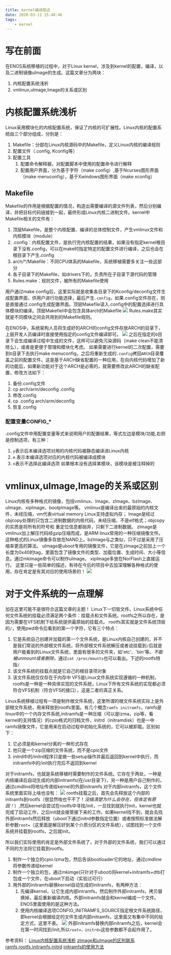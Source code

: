 ```yaml
---
title: kernel编译简述
date: 2020-03-11 15:48:46
tags:
    - kernel
---
```


# 写在前面
在ENOS系统移植的过程中，对于Linux kernel，涉及到kernel的配置，编译，以及二进制镜像uImage的生成。这篇文章分为两块：
<!--more-->
1. 内核配置系统浅析
2. vmlinux,uImage,Image的关系或区别

# 内核配置系统浅析
Linux采用模块化的内核配置系统，保证了内核的可扩展性。Linux内核的配置系统由三个部分组成，分别是：
1. Makefile：分部在Linux内核源码中的Makefile，定义Linux内核的编译规则
2. 配置文件（.config, Kconfig等）
3. 配置工具
    1. 配置命令解释器，对配置脚本中使用的配置命令进行解释
    2. 配置用户界面，分为基于字符（make config）,基于Ncurses图形界面（make menuconfig），基于Xwindows图形界面（make xconfig）

## Makefile
Makefile的作用是根据配置的情况，构造出需要编译的源文件列表，然后分别编译，并把目标代码链接到一起，最终形成Linux内核二进制文件。kernel中Makefile相关的文件有：
1. 顶层Makefile，是整个内核配置、编译的总体控制文件，产生vmlinux文件和内核模块（module）
2. .config：内核配置文件，是执行完内核配置的结果，如果没有指定kernel根目录下没有.config，可以在make时指定特定的配置文件进行编译，之后也会在根目录下产生.config
3. arch/*/Makefile：不同CPU体系的Makefile，系统移植需要多关注一些这部分
4. 各子目录下的Makefile，如drivers下的，负责所在子目录下源代码的管理
5. Rules.make：规则文件，被所有的Makefile使用

用户通过make config后，这里实际就是收集各目录下的Kconfig/deconfig文件生成配置界面，供用户进行功能选择，最后产生`.config`，如果.config文件存在，则是直接通过.config生成配置界面。顶层Makefile读入.config中的配置选择进行具体模块的编译。顶层Makefiel中会包含具体arch的Makefile
![](https://rancho333.github.io/pictures/arch.png)
Rules.make其实就是不同模块之间会共用到的Makefile规则。

在ENOS中，系统架构人员将生成好的ARCH的config文件存放ARCH的目录下，上层开发人员编译时直接使用指定的config文件编译即可。
![](https://rancho333.github.io/pictures/config.png)
之后在指定的`O`目录下会生成编译过程中生成的文件，这样可以避免污染源码（make clean不能清除么），或者是更便于管理和模块化考虑。
如果需要进行kernel的二次配置，需要到`O`目录下去执行make menuconfig，之后将重新生成的`.config`拷回`ARCH`目录覆盖之前的配置文件。这是基于ARCH缺省配置的一种应用，在向内核代码增加了新的功能后，如果新功能对于这个ARCH是必需的，就需要修改此ARCH的缺省配置，修改方法如下：
1. 备份.config文件
2. cp arch/arm/deconfig .config
3. 修改.config
4. cp .config arch/arm/deconfig
5. 恢复.config

### 配置变量CONFIG_*
.config文件中用配置变量等式来说明用户的配置结果，等式左边是模块/功能,右侧是控制选项，有三种：
1. `y`表示后本编译选项对用的内核代码被静态编译进Linux内核
2. `m` 表示本编译选项对应的内核代码被编译成模块
3. `n`表示不选择此编译选项
如果根本没有选择某模块，该模块是被注释掉的

# vmlinux,uImage,Image的关系或区别
Linux内核有多种格式的镜像，包括vmlinux、Image、zImage、bzImage、uImage、xipImage、bootpImage等。
vmlinux是编译出来的最原始的内核文件，未经压缩，vm代表virtual memory Linux支持虚拟内存；
Image是经过objcopy处理的只包含二进制数据的内核代码，未经压缩，不是elf格式；objcopy的实质是将所有的符号和 重定位信息都抛弃，只剩下二进制数据。
zImage是vmlinux加上解压代码经gzip压缩而成，是ARM linux常用的一种压缩镜像文件。这种格式的Linux镜像多存放在NAND上。bzImage与之类似，只不过是采用了压缩率更高的算法。
uImage是uboot专用的镜像文件，它是在zImage之前加上一个长度为0x40的tag，里面包含了镜像文件的类型、加载位置、生成时间、大小等信息。通过mkimage命令可以制作uImage。
xipImage多放在NorFlash上直接运行。
这里只是一些简单的描述，有待在今后的项目中去加深理解各种格式的使用，存在肯定是有其对应的使用场景的！
![](https://rancho333.github.io/pictures/vmlinux.png)

# 对于文件系统的一点理解
加在这里可能不是很符合这篇文章的主题！
Linux下一切皆文件。Linux系统中任何文件系统的挂载必须满足两个条件：挂载点和文件系统。rootfs之所以存在，是因为需要在VFS机制下给系统提供最原始的挂载点。
rootfs其实就是文件系统顶层的`/`，使用pwd命令后看到的第一个字符，它有三个特点：
1. 它是系统自己创建并加载的第一个文件系统，是Linux内核自己创建的，并不是我们常说的外部根文件系统，将外部根文件系统解压或者说挂载到`/`后就是用户能看到的Linux文件系统，里面有很多的文件夹，如'etc'、'bin'等。*不能被unmount或者删除*，通过`cat /proc/mounts`也可以看出。下述的rootfs特指`/`
2. 该文件系统的挂载点就是它自己的根目录项对象
3. 该文件系统仅仅存在于内存中
VFS是Linux文件系统实现遵循的一种机制，rootfs是一种是一种具体实现的文件系统，Linux下所有文件系统的实现都必须符合VFS机制（符合VFS的接口），这是二者的真正关系。

Linux系统移植过程有一项是制作根文件系统，这里所谓的根文件系统实际上是外部根文件系统，用来释放到rootfs里面。有几个概念`ramfs initramfs`，ramfs是linux中的一个内存文件系统,initramfs是一种压缩（可以是lzma，zip等，看kernel的支持情况）的cpio格式的归档文件，initrd（initramdisk）也是一中ramfs镜像文件，它是用来在启动过程中初始化系统的，它可以被卸载。区别如下：
1. 它必须是和kernel分离的一种形式存在
2. 他只是一个zip压缩的文件系统，而不是cpio文件
3. initrd中的/initrd程序只是做一些setup操作并最后返回到kernel中执行，而initramfs中的/init执行完后不返回到kernel

对于initramfs，也就是系统移植时需要制作的文件系统。它存在于两处，一种是内核编译后自动生成的内部initramfs(在/usr目录下)，另一种是用户自己制作的，通过cmdline将地址传递给kernel的外部initramfs
对于内部initramfs，这个文件系统里面实际上啥也没有：
![](https://rancho333.github.io/pictures/initramfs_kernel.png)
rootfs挂载之后，首先会先释放这个内部的initramfs到rootfs（很显然啥也干不了！*没搞清楚为什么会存在，但肯定有原因！*）,然后kernel会尝试在rootfs中寻找/init，一旦找到就执行init，kernel也就完成了启动工作，之后init就会接管接下来的工作。如果kernel找不到，就会去找外部initramfs然后释放（uboot下通过initrd参数指定位置）或者按照标准做法解析参数`root=`（这里面是解压好到某个介质分区的文件系统），试图找到一个文件系统并挂载到rootfs，之后就init。

所以我们实际使用的肯定是外部文件系统了，对于外部的文件系统，我们可以通过不同的方法将它挂载到rootfs。
1. 制作一个独立的cpio.lzma包，然后告诉bootloader它的地址，通过cmdline将参数传递给kernel
2. 制作一个独立的包，通过mkimge(只针对于uboot)将kernel+initramfs+dtb打包成一个文件，在uboot下启动（实验过可行）
3. 用外部的initramfs替换kernel自动生成的initramfs，有两种方法：
    1. 先编译kernel，让它生成内部intramfs，然后制作外部initramfs，拷贝替换掉，最后重新编译内核。外部initramfs就会和kernel编成一个文件。ENOS里面使用的是这种方法。
    2. 使用内核编译选项CONFIG_INITRAMFS_SOURCE指定根文件系统路径，即kernel会根据给定的文件生成内部initramfs，这里面又有集中不同的给定方式，这里不表。
![](https://rancho333.github.io/pictures/kernel_initramfs.png)
    外部initramfs替换内部initramfs之后，kernel会在第一时间找到/init,所以`root=，initrd=`这些参数都不会起作用了。


参考资料：
[Linux内核配置系统浅析](https://www.ibm.com/developerworks/cn/linux/kernel/l-kerconf/)
[zImage和uImage的区别联系](https://blog.csdn.net/ultraman_hs/article/details/52838989)
[ramfs,rootfs,initramfs,initrd](https://blog.csdn.net/rikeyone/article/details/52048972)
[initramfs的使用方法](https://blog.csdn.net/sunjing_/article/details/53081306)
